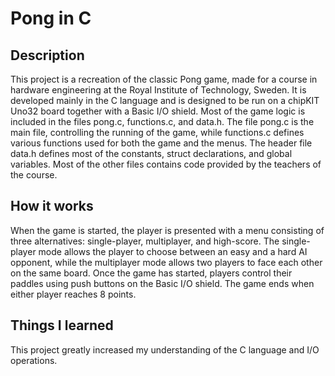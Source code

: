 # Pong in C

## Description
This project is a recreation of the classic Pong game, made for a course in hardware engineering at the Royal Institute of Technology, Sweden. It is developed mainly in the C language and is designed to be run on a chipKIT Uno32 board together with a Basic I/O shield. Most of the game logic is included in the files pong.c, functions.c, and data.h. The file pong.c is the main file, controlling the running of the game, while functions.c defines various functions used for both the game and the menus. The header file data.h defines most of the constants, struct declarations, and global variables. Most of the other files contains code provided by the teachers of the course.

## How it works
When the game is started, the player is presented with a menu consisting of three alternatives: single-player, multiplayer, and high-score.
The single-player mode allows the player to choose between an easy and a hard AI opponent, while the multiplayer mode allows two players to face each other on the same board.
Once the game has started, players control their paddles using push buttons on the Basic I/O shield. The game ends when either player reaches 8 points.

## Things I learned
This project greatly increased my understanding of the C language and I/O operations.
